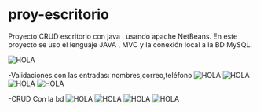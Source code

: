 # proy-escritorio
Proyecto CRUD escritorio con java , usando apache NetBeans.
En este proyecto se uso el lenguaje JAVA ,  MVC y la conexión local a la BD MySQL.

![HOLA](./assets/escritorio.png)

-Validaciones con las entradas: nombres,correo,teléfono
![HOLA](./assets/validacion1.png)
![HOLA](./assets/validacion2.png)
![HOLA](./assets/validacion3.png)
![HOLA](./assets/validacion4.png)

-CRUD Con la bd
![HOLA](./assets/c-insertar.png)
![HOLA](./assets/c-editar.png)
![HOLA](./assets/c-actu.png)
![HOLA](./assets/c-elim.png)